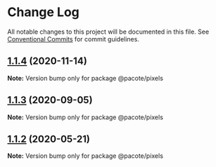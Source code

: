 # Change Log

All notable changes to this project will be documented in this file.
See [Conventional Commits](https://conventionalcommits.org) for commit guidelines.

## [1.1.4](https://github.com/PacoteJS/pacote/compare/@pacote/pixels@1.1.3...@pacote/pixels@1.1.4) (2020-11-14)

**Note:** Version bump only for package @pacote/pixels

## [1.1.3](https://github.com/PacoteJS/pacote/compare/@pacote/pixels@1.1.2...@pacote/pixels@1.1.3) (2020-09-05)

**Note:** Version bump only for package @pacote/pixels

## [1.1.2](https://github.com/PacoteJS/pacote/compare/@pacote/pixels@1.1.1...@pacote/pixels@1.1.2) (2020-05-21)

**Note:** Version bump only for package @pacote/pixels
